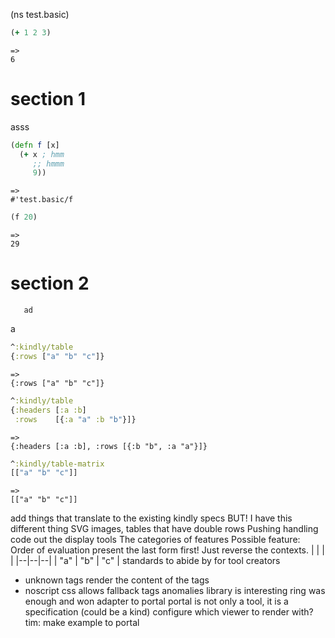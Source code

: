 (ns test.basic)

```clojure
(+ 1 2 3)
```
```
=>
6
```

# section 1
 asss


```clojure
(defn f [x]
  (+ x ; hmm
     ;; hmmm
     9))
```
```
=>
#'test.basic/f
```

```clojure
(f 20)
```
```
=>
29
```

# section 2
       ad
a


```clojure
^:kindly/table
{:rows ["a" "b" "c"]}
```
```
=>
{:rows ["a" "b" "c"]}
```

```clojure
^:kindly/table
{:headers [:a :b]
 :rows    [{:a "a" :b "b"}]}
```
```
=>
{:headers [:a :b], :rows [{:b "b", :a "a"}]}
```

```clojure
^:kindly/table-matrix
[["a" "b" "c"]]
```
```
=>
[["a" "b" "c"]]
```

add things that translate to the existing kindly specs
BUT! I have this different thing
SVG images, tables that have double rows
Pushing handling code out the display tools
The categories of features
Possible feature: Order of evaluation
present the last form first!
Just reverse the contexts.
|  |  |  |
|--|--|--|
| "a" | "b" | "c" |
standards to abide by for tool creators
* unknown tags render the content of the tags
* noscript
css allows fallback tags
anomalies library is interesting
ring was enough and won
adapter to portal
portal is not only a tool, it is a specification (could be a kind)
configure which viewer to render with?
tim: make example to portal
